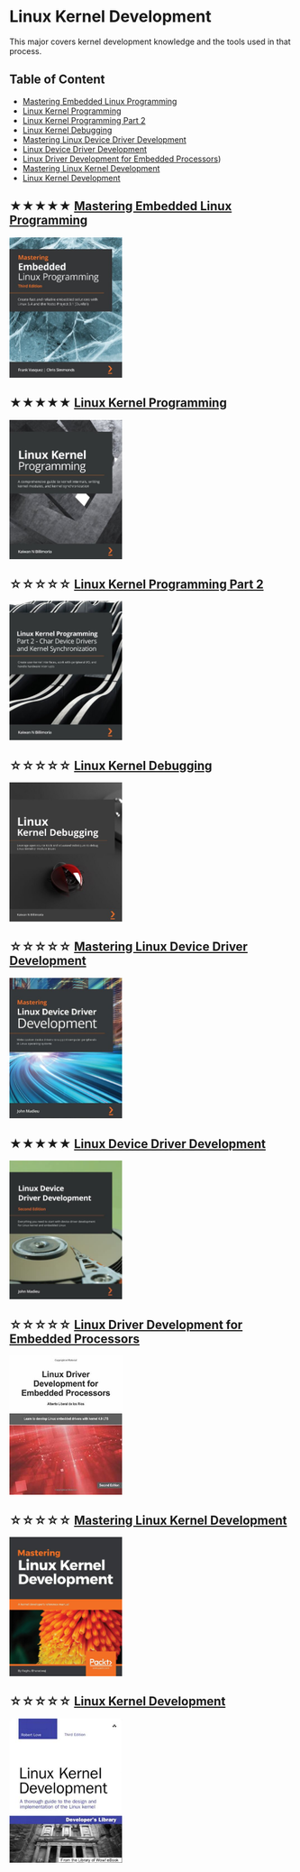 # Linux Kernel Development

This major covers kernel development knowledge
and the tools used in that process.

## Table of Content

* [Mastering Embedded Linux Programming](#-mastering-embedded-linux-programming)
* [Linux Kernel Programming](#-linux-kernel-programming)
* [Linux Kernel Programming Part 2](#-linux-kernel-programming-part-2)
* [Linux Kernel Debugging](#-linux-kernel-debugging)
* [Mastering Linux Device Driver Development](#-mastering-linux-device-driver-development)
* [Linux Device Driver Development](#-linux-device-driver-development)
* [Linux Driver Development for Embedded Processors](#-linux-device-development-for-embedded-processors))
* [Mastering Linux Kernel Development](#-mastering-linux-kernel-development)
* [Linux Kernel Development](#-linux-kernel-development)

## ★★★★★ [Mastering Embedded Linux Programming](books/9781789530384.md)
[<img alt="9781789530384" src="covers/9781789530384.jpg" width="200"/>](books/9781789530384.md)


## ★★★★★ [Linux Kernel Programming](books/9781789953435.md)
[<img alt="9781789953435" src="covers/9781789953435.jpg" width="200"/>](books/9781789953435.md)


## ☆☆☆☆☆ [Linux Kernel Programming Part 2](books/9781801079518.md)
[<img alt="9781801079518" src="covers/9781801079518.jpg" width="200"/>](books/9781801079518.md)


## ☆☆☆☆☆ [Linux Kernel Debugging](books/9781801075039.md)
[<img alt="9781801075039" src="covers/9781801075039.jpg" width="200"/>](books/9781801075039.md)


## ☆☆☆☆☆ [Mastering Linux Device Driver Development](books/9781789342208.md)
[<img alt="9781789342208" src="covers/9781789342208.jpg" width="200"/>](books/9781789342208.md)


## ★★★★★ [Linux Device Driver Development](books/9781803240060.md)
[<img alt="9781803240060" src="covers/9781803240060.jpg" width="200"/>](books/9781803240060.md)


## ☆☆☆☆☆ [Linux Driver Development for Embedded Processors](books/9781729321829.md)
[<img alt="9781729321829" src="covers/9781729321829.jpg" width="200"/>](books/9781729321829.md)


## ☆☆☆☆☆ [Mastering Linux Kernel Development](books/9781785883057.md)
[<img alt="9781785883057" src="covers/9781785883057.jpg" width="200"/>](books/9781785883057.md)


## ☆☆☆☆☆ [Linux Kernel Development](books/9780672329463.md)
[<img alt="9780672329463" src="covers/9780672329463.jpg" width="200"/>](books/9780672329463.md)

